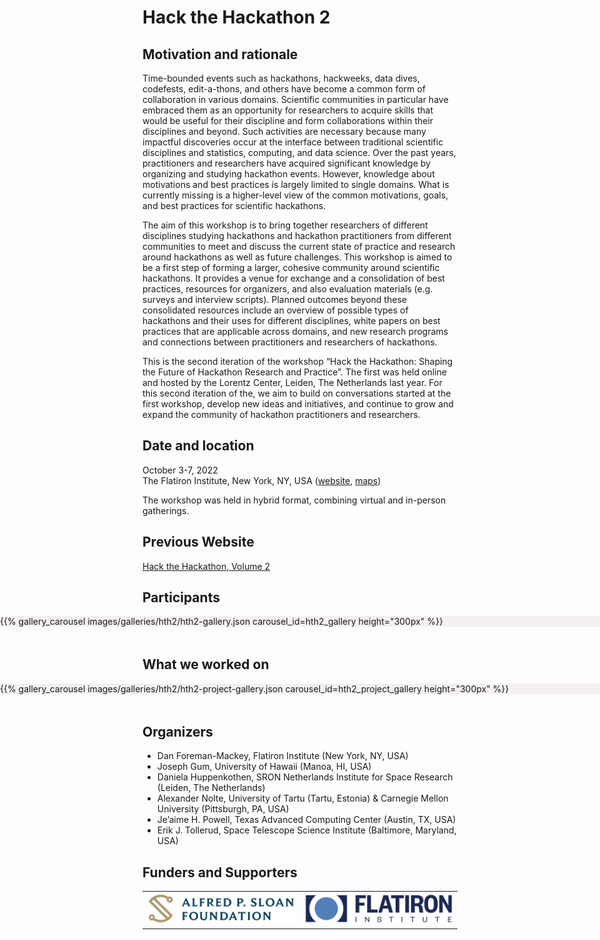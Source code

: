 <!--
.. title: Hack the Hackathon vol. 2
.. slug: events/hth2
.. hide_title: false
.. date: 2024-11-21 19:31:58 UTC
.. tags: 
.. category: 
.. link: 
.. description: 
.. type: text
-->

<style>
td, th {
   border: none!important;
}
</style>

# Hack the Hackathon 2

## Motivation and rationale
Time-bounded events such as hackathons, hackweeks, data dives, codefests, edit-a-thons, and others have become a common form of collaboration in various domains. Scientific communities in particular have embraced them as an opportunity for researchers to acquire skills that would be useful for their discipline and form collaborations within their disciplines and beyond. Such activities are necessary because many impactful discoveries occur at the interface between traditional scientific disciplines and statistics, computing, and data science. Over the past years, practitioners and researchers have acquired significant knowledge by organizing and studying hackathon events. However, knowledge about motivations and best practices is largely limited to single domains. What is currently missing is a higher-level view of the common motivations, goals, and best practices for scientific hackathons.

The aim of this workshop is to bring together researchers of different disciplines studying hackathons and hackathon practitioners from different communities to meet and discuss the current state of practice and research around hackathons as well as future challenges. This workshop is aimed to be a first step of forming a larger, cohesive community around scientific hackathons. It provides a venue for exchange and a consolidation of best practices, resources for organizers, and also evaluation materials (e.g. surveys and interview scripts). Planned outcomes beyond these consolidated resources include an overview of possible types of hackathons and their uses for different disciplines, white papers on best practices that are applicable across domains, and new research programs and connections between practitioners and researchers of hackathons.

This is the second iteration of the workshop “Hack the Hackathon: Shaping the Future of Hackathon Research and Practice”. The first was held online and hosted by the Lorentz Center, Leiden, The Netherlands last year. For this second iteration of the, we aim to build on conversations started at the first workshop, develop new ideas and initiatives, and continue to grow and expand the community of hackathon practitioners and researchers.

## Date and location
October 3-7, 2022  
The Flatiron Institute, New York, NY, USA ([website](https://www.simonsfoundation.org/flatiron/), [maps](https://maps.app.goo.gl/haZasUQKMuMes5QQ7))

The workshop was held in hybrid format, combining virtual and in-person gatherings.

## Previous Website
[Hack the Hackathon, Volume 2](https://indico.flatironinstitute.org/event/3157/)

## Participants
<section class="py-5" id="resources" style="background-color: #f3eff2; margin-left: calc(-50vw + 50%); margin-right: calc(-50vw + 50%); width: 100vw; margin-bottom: 3rem;">
{{% gallery_carousel images/galleries/hth2/hth2-gallery.json carousel_id=hth2_gallery height="300px" %}}
</section>

## What we worked on
<section class="py-5" id="resources" style="background-color: #f3eff2; margin-left: calc(-50vw + 50%); margin-right: calc(-50vw + 50%); width: 100vw; margin-bottom: 3rem;">
{{% gallery_carousel images/galleries/hth2/hth2-project-gallery.json carousel_id=hth2_project_gallery height="300px" %}}
</section>

## Organizers
- Dan Foreman-Mackey, Flatiron Institute (New York, NY, USA)
- Joseph Gum, University of Hawaii (Manoa, HI, USA)
- Daniela Huppenkothen, SRON Netherlands Institute for Space Research (Leiden, The Netherlands)
- Alexander Nolte, University of Tartu (Tartu, Estonia) & Carnegie Mellon University (Pittsburgh, PA, USA)
- Je’aime H. Powell, Texas Advanced Computing Center (Austin, TX, USA)
- Erik J. Tollerud, Space Telescope Science Institute (Baltimore, Maryland, USA)

## Funders and Supporters

<table>
  <tr>
    <td><a href="https://sloan.org/" target="_blank" class="logo-link"><img class="logo" src="/images/funders/sloan-foundation.png" alt="Alfred P. Sloan Foundation"/></a></td>
    <td><a href="https://www.simonsfoundation.org/flatiron/" target="_blank" class="logo-link"><img class="logo" src="/images/funders/flatiron-institute.png" alt="Flatiron Institute"/></a></td>
  </tr>
</table>